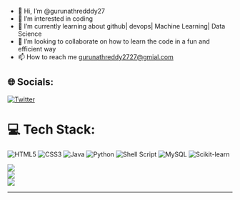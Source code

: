 - 👋 Hi, I’m @gurunathredddy27
- 👀 I’m interested in coding
- 🌱 I’m currently learning about github| devops| Machine Learning| Data Science
- 💞️ I’m looking to collaborate on how to learn the code in a fun and efficient way
- 📫 How to reach me gurunathreddy2727@gmial.com

<!---
gurunathredddy27/gurunathredddy27 is a ✨ special ✨ repository because its `README.md` (this file) appears on your GitHub profile.
You can click the Preview link to take a look at your changes.
--->

## 🌐 Socials:
[![Twitter](https://img.shields.io/badge/Twitter-%231DA1F2.svg?logo=Twitter&logoColor=white)](https://twitter.com/gurunathreddy27) 

# 💻 Tech Stack:
![HTML5](https://img.shields.io/badge/html5-%23E34F26.svg?style=for-the-badge&logo=html5&logoColor=white) ![CSS3](https://img.shields.io/badge/css3-%231572B6.svg?style=for-the-badge&logo=css3&logoColor=white) ![Java](https://img.shields.io/badge/java-%23ED8B00.svg?style=for-the-badge&logo=java&logoColor=white) ![Python](https://img.shields.io/badge/python-3670A0?style=for-the-badge&logo=python&logoColor=ffdd54) ![Shell Script](https://img.shields.io/badge/shell_script-%23121011.svg?style=for-the-badge&logo=gnu-bash&logoColor=white) ![MySQL](https://img.shields.io/badge/mysql-%2300f.svg?style=for-the-badge&logo=mysql&logoColor=white) ![Scikit-learn](https://img.shields.io/badge/scikit--learn-%23F7931E?style=for-the-badge&logo=scikit-learn&logoColor=white)

<lord-icon
    src="https://cdn.lordicon.com/cdmspjhf.json"
    trigger="hover"
    style="width:100px;height:100px">
</lord-icon>
![](https://github-readme-stats.vercel.app/api?username=gurunathredddy27&theme=dark&hide_border=false&include_all_commits=true&count_private=false)<br/>
![](https://github-readme-streak-stats.herokuapp.com/?user=gurunathredddy27&theme=dark&hide_border=false)<br/>
![](https://github-readme-stats.vercel.app/api/top-langs/?username=gurunathredddy27&theme=dark&hide_border=false&include_all_commits=true&count_private=false&layout=compact)

---


<!-- Proudly created with GPRM ( https://gprm.itsvg.in ) -->
